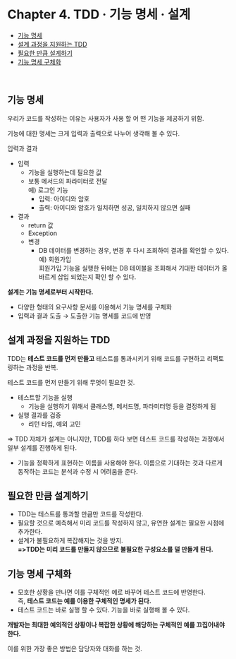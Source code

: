 # Chapter 4. TDD · 기능 명세 · 설계
- [기능 명세](#기능-명세)
- [설계 과정을 지원하는 TDD](#설계-과정을-지원하는-TDD)
- [필요한 만큼 설계하기](#필요한-만큼-설계하기)
- [기능 명세 구체화](#기능-명세-구체화)

<br>

## 기능 명세

우리가 코드를 작성하는 이유는 사용자가 사용 할 어 떤 기능을 제공하기 위함.

기능에 대한 명세는 크게 입력과 출력으로 나누어 생각해 볼 수 있다.

입력과 결과

* 입력
  * 기능을 실행하는데 필요한 값
  * 보통 메서드의 파라미터로 전달<br>
    예) 로그인 기능
    - 입력: 아이디와 암호
    - 출력: 아이디와 암호가 일치하면 성공, 일치하지 않으면 실패
* 결과
  * return 값
  * Exception
  * 변경
    * DB 데이터를 변경하는 경우, 변경 후 다시 조회하여 결과를 확인할 수 있다.<br>
    예) 회원가입<br>
    회원가입 기능을 실행한 뒤에는 DB 테이블을 조회해서 기대한 데이터가 올바르게 삽입 되었는지 확인 할 수 있다.

**설계는 기능 명세로부터 시작한다.**
* 다양한 형태의 요구사항 문서를 이용해서 기능 명세를 구체화
* 입력과 결과 도출 → 도출한 기능 명세를 코드에 반영<br>

## 설계 과정을 지원하는 TDD
TDD는 **테스트 코드를 먼저 만들고** 테스트를 통과시키기 위해 코드를 구현하고 리팩토링하는 과정을 반복.

테스트 코드를 먼저 만들기 위해 무엇이 필요한 것.
* 테스트할 기능을 실행
  * 기능을 실행하기 위해서 클래스명, 메서드명, 파라미터명 등을 결정하게 됨
* 실행 결과를 검증
  *  리턴 타입, 예외 고민<br>
  
=> TDD 자체가 설계는 아니지만, TDD를 하다 보면 테스트 코드를 작성하는 과정에서 일부 설계를 진행하게 된다.
* 기능을 정확하게 표현하는 이름을 사용해야 한다. 이름으로 기대하는 것과 다르게 동작하는 코드는 분석과 수정 시 어려움을 준다.<br>

## 필요한 만큼 설계하기
* TDD는 테스트를 통과할 만큼만 코드를 작성한다.
* 필요할 것으로 예측해서 미리 코드를 작성하지 않고, 유연한 설계는 필요한 시점에 추가한다.
* 설계가 불필요하게 복잡해지는 것을 방지.<br>
**=>TDD는 미리 코드를 만들지 않으므로 불필요한 구성요소를 덜 만들게 된다.**

## 기능 명세 구체화
- 모호한 상황을 만나면 이를 구체적인 예로 바꾸어 테스트 코드에 반영한다. <br>
즉, **테스트 코드는 예를 이용한 구체적인 명세가 된다.**<br>
- 테스트 코드는 바로 실행 할 수 있다. 
기능을 바로 실행해 볼 수 있다.

**개발자는 최대한 예외적인 상황이나 복잡한 상황에 해당하는 구체적인 예를 끄집어내야 한다.**<br>

이를 위한 가장 좋은 방법은 담당자와 대화를 하는 것.



